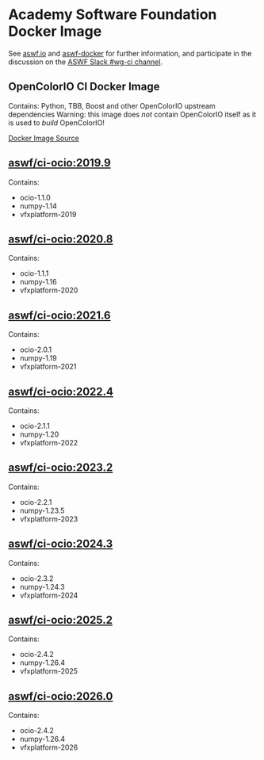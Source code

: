 <!--
Copyright (c) Contributors to the aswf-docker Project. All rights reserved.
SPDX-License-Identifier: Apache-2.0

Warning: this file is automatically generated from a template!
-->

# Academy Software Foundation Docker Image

See [aswf.io](https://aswf.io) and [aswf-docker](https://github.com/AcademySoftwareFoundation/aswf-docker)
for further information, and participate in the discussion on the
[ASWF Slack #wg-ci channel](https://academysoftwarefdn.slack.com/archives/C0169RX7MMK).

## OpenColorIO CI Docker Image

Contains: Python, TBB, Boost and other OpenColorIO upstream dependencies
Warning: this image does *not* contain OpenColorIO itself as it is used to *build* OpenColorIO!

[Docker Image Source](https://github.com/AcademySoftwareFoundation/aswf-docker/blob/main/ci-ocio/Dockerfile)

## [aswf/ci-ocio:2019.9](https://hub.docker.com/r/aswf/ci-ocio/tags?page=1&name=2019.9)

Contains:
* ocio-1.1.0
* numpy-1.14
* vfxplatform-2019

## [aswf/ci-ocio:2020.8](https://hub.docker.com/r/aswf/ci-ocio/tags?page=1&name=2020.8)

Contains:
* ocio-1.1.1
* numpy-1.16
* vfxplatform-2020

## [aswf/ci-ocio:2021.6](https://hub.docker.com/r/aswf/ci-ocio/tags?page=1&name=2021.6)

Contains:
* ocio-2.0.1
* numpy-1.19
* vfxplatform-2021

## [aswf/ci-ocio:2022.4](https://hub.docker.com/r/aswf/ci-ocio/tags?page=1&name=2022.4)

Contains:
* ocio-2.1.1
* numpy-1.20
* vfxplatform-2022

## [aswf/ci-ocio:2023.2](https://hub.docker.com/r/aswf/ci-ocio/tags?page=1&name=2023.2)

Contains:
* ocio-2.2.1
* numpy-1.23.5
* vfxplatform-2023

## [aswf/ci-ocio:2024.3](https://hub.docker.com/r/aswf/ci-ocio/tags?page=1&name=2024.3)

Contains:
* ocio-2.3.2
* numpy-1.24.3
* vfxplatform-2024

## [aswf/ci-ocio:2025.2](https://hub.docker.com/r/aswf/ci-ocio/tags?page=1&name=2025.2)

Contains:
* ocio-2.4.2
* numpy-1.26.4
* vfxplatform-2025

## [aswf/ci-ocio:2026.0](https://hub.docker.com/r/aswf/ci-ocio/tags?page=1&name=2026.0)

Contains:
* ocio-2.4.2
* numpy-1.26.4
* vfxplatform-2026

